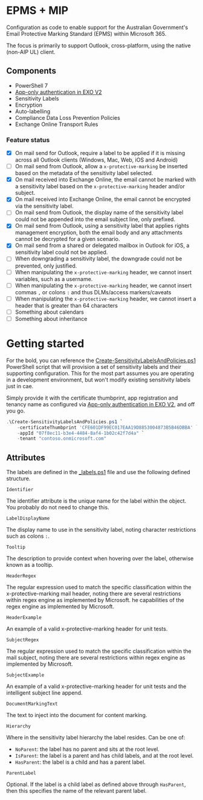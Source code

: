 # EPMS + MIP
Configuration as code to enable support for the Australian Government's Email Protective Marking Standard (EPMS) within Microsoft 365. 

The focus is primarily to support Outlook, cross-platform, using the native (non-AIP UL) client.

## Components

- PowerShell 7
- [App-only authentication in EXO V2](https://docs.microsoft.com/en-us/powershell/exchange/app-only-auth-powershell-v2?view=exchange-ps)
- Sensitivity Labels
- Encryption
- Auto-labelling
- Compliance Data Loss Prevention Policies
- Exchange Online Transport Rules

### Feature status

- [x] On mail send for Outlook, require a label to be applied if it is missing across all Outlook clients (Windows, Mac, Web, iOS and Android)
- [ ] On mail send from Outlook, allow a `x-protective-marking` be inserted based on the metadata of the sensitivity label selected.
- [x] On mail received into Exchange Online, the email cannot be marked with a sensitivity label based on the `x-protective-marking` header and/or subject.
- [x] On mail received into Exchange Online, the email cannot be encrypted via the sensitivity label.
- [ ] On mail send from Outlook, the display name of the sensitivity label could not be appended into the email subject line, only prefixed.
- [x] On mail send from Outlook, using a sensitivity label that applies rights management encryption, both the email body and any attachments cannot be decrypted for a given scenario.
- [x] On mail send from a shared or delegated mailbox in Outlook for iOS, a sensitivity label could not be applied.
- [ ] When downgrading a sensitivity label, the downgrade could not be prevented, only justified.
- [ ] When manipulating the `x-protective-marking` header, we cannot insert variables, such as a username.
- [ ] When manipulating the `x-protective-marking` header, we cannot insert commas `,` or colons `:` and thus DLMs/access markers/caveats
- [ ] When manipulating the `x-protective-marking` header, we cannot insert a header that is greater than 64 characters
- [ ] Something about calendars
- [ ] Something about inheritance

# Getting started

For the bold, you can reference the [Create-SensitivityLabelsAndPolicies.ps1](examples/Create-SensitivityLabelsAndPolicies.ps1) PowerShell script that will provision a set of sensitivity labels and their supporting configuration. This for the most part assumes you are operating in a development environment, but won't modify existing sensitivity labels just in cae.

Simply provide it with the certificate thumbprint, app registration and tenancy name as configured via [App-only authentication in EXO V2](https://docs.microsoft.com/en-us/powershell/exchange/app-only-auth-powershell-v2?view=exchange-ps), and off you go.

```PowerShell
.\Create-SensitivityLabelsAndPolicies.ps1 `
    -certificateThumbprint 'CFE601DF99EC017EAA19D8853004873B5B46DBBA' `
    -appId "07f8ec11-b3e4-4484-8af4-1b02c42f7d4a" `
    -tenant "contoso.onmicrosoft.com"
```

## Attributes

The labels are defined in the [_labels.ps1](examples/_labels.ps1) file and use the following defined structure.

```Identifier```

The identifier attribute is the unique name for the label within the object. You probably do not need to change this.

```LabelDisplayName```

The display name to use in the sensitivity label, noting character restrictions such as colons `:`.

```Tooltip```

The description to provide context when hovering over the label, otherwise known as a tooltip.

```HeaderRegex```

The regular expression used to match the specific classification within the x-protective-marking mail header, noting there are several restrictions within regex engine as implemented by Microsoft. he capabilities of the regex engine as implemented by Microsoft. 

```HeaderExample```

An example of a valid x-protective-marking header for unit tests.

```SubjectRegex```

The regular expression used to match the specific classification within the mail subject, noting there are several restrictions within regex engine as implemented by Microsoft. 

```SubjectExample```

An example of a valid x-protective-marking header for unit tests and the intelligent subject line append.

```DocumentMarkingText```

The text to inject into the document for content marking.

```Hierarchy```

Where in the sensitivity label hierarchy the label resides. Can be one of:

- `NoParent`: the label has no parent and sits at the root level.
- `IsParent`: the label is a parent and has child labels, and at the root level.
- `HasParent`: the label is a child and has a parent label.

```ParentLabel```

Optional. If the label is a child label as defined above through `HasParent`, then this specifies the name of the relevant parent label.